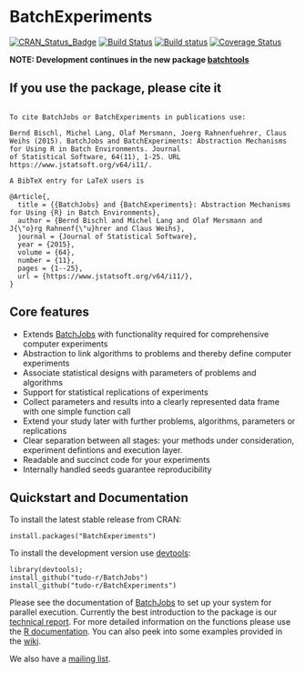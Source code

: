 # BatchExperiments

[![CRAN_Status_Badge](https://www.r-pkg.org/badges/version/BatchExperiments)](http://cran.r-project.org/web/packages/BatchExperiments)
[![Build Status](https://travis-ci.org/tudo-r/BatchExperiments.png)](https://travis-ci.org/tudo-r/BatchExperiments)
[![Build status](https://ci.appveyor.com/api/projects/status/f9052xe5y3njcudd/branch/master?svg=true)](https://ci.appveyor.com/project/mllg/batchexperiments/branch/master)
[![Coverage Status](https://coveralls.io/repos/tudo-r/BatchExperiments/badge.svg)](https://coveralls.io/r/tudo-r/BatchExperiments)

**NOTE: Development continues in the new package [batchtools](https://github.com/mllg/batchtools)**


## If you use the package, please cite it
  ```

To cite BatchJobs or BatchExperiments in publications use:

  Bernd Bischl, Michel Lang, Olaf Mersmann, Joerg Rahnenfuehrer, Claus Weihs (2015). BatchJobs and BatchExperiments: Abstraction Mechanisms for Using R in Batch Environments. Journal
  of Statistical Software, 64(11), 1-25. URL https://www.jstatsoft.org/v64/i11/.

A BibTeX entry for LaTeX users is

  @Article{,
    title = {{BatchJobs} and {BatchExperiments}: Abstraction Mechanisms for Using {R} in Batch Environments},
    author = {Bernd Bischl and Michel Lang and Olaf Mersmann and J{\"o}rg Rahnenf{\"u}hrer and Claus Weihs},
    journal = {Journal of Statistical Software},
    year = {2015},
    volume = {64},
    number = {11},
    pages = {1--25},
    url = {https://www.jstatsoft.org/v64/i11/},
  }
  ```

## Core features
* Extends [BatchJobs](https://github.com/tudo-r/BatchJobs) with functionality required for comprehensive computer experiments
* Abstraction to link algorithms to problems and thereby define computer experiments
* Associate statistical designs with parameters of problems and algorithms
* Support for statistical replications of experiments
* Collect parameters and results into a clearly represented data frame with one simple function call
* Extend your study later with further problems, algorithms, parameters or replications
* Clear separation between all stages: your methods under consideration, experiment defintions and execution layer.
* Readable and succinct code for your experiments
* Internally handled seeds guarantee reproducibility


## Quickstart and Documentation
To install the latest stable release from CRAN:
```splus
install.packages("BatchExperiments")
```
To install the development version use [devtools](https://cran.r-project.org/web/packages/devtools):
```splus
library(devtools);
install_github("tudo-r/BatchJobs")
install_github("tudo-r/BatchExperiments")
```
Please see the documentation of [BatchJobs](https://github.com/tudo-r/BatchJobs) to set up your system for parallel execution.
Currently the best introduction to the package is our [technical report](https://sfb876.tu-dortmund.de/PublicPublicationFiles/bischl_etal_2012a.pdf).
For more detailed information on the functions please use the [R documentation](https://tudo-r.github.io/BatchExperiments/).
You can also peek into some examples provided in the [wiki](../../wiki).

We also have a [mailing list](https://groups.google.com/group/batchjobs).

